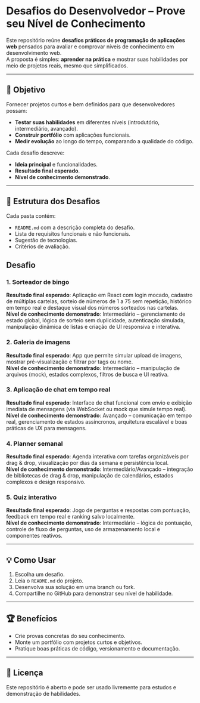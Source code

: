 # Desafios do Desenvolvedor – Prove seu Nível de Conhecimento

Este repositório reúne **desafios práticos de programação de aplicações web** pensados para avaliar e comprovar níveis de conhecimento em desenvolvimento web.  
A proposta é simples: **aprender na prática** e mostrar suas habilidades por meio de projetos reais, mesmo que simplificados.

---

## 🎯 Objetivo
Fornecer projetos curtos e bem definidos para que desenvolvedores possam:
- **Testar suas habilidades** em diferentes níveis (introdutório, intermediário, avançado).
- **Construir portfólio** com aplicações funcionais.
- **Medir evolução** ao longo do tempo, comparando a qualidade do código.

Cada desafio descreve:
- **Ideia principal** e funcionalidades.
- **Resultado final esperado**.
- **Nível de conhecimento demonstrado**.

---

## 📂 Estrutura dos Desafios
Cada pasta contém:
- `README.md` com a descrição completa do desafio.
- Lista de requisitos funcionais e não funcionais.
- Sugestão de tecnologias.
- Critérios de avaliação.

## Desafio

### 1. Sorteador de bingo

**Resultado final esperado**: Aplicação em React com login mocado, cadastro de múltiplas cartelas, sorteio de números de 1 a 75 sem repetição, histórico em tempo real e destaque visual dos números sorteados nas cartelas.  
**Nível de conhecimento demonstrado**: Intermediário – gerenciamento de estado global, lógica de sorteio sem duplicidade, autenticação simulada, manipulação dinâmica de listas e criação de UI responsiva e interativa.  

### 2. Galeria de imagens

**Resultado final esperado**: App que permite simular upload de imagens, mostrar pré-visualização e filtrar por tags ou nome.  
**Nível de conhecimento demonstrado**: Intermediário – manipulação de arquivos (mock), estados complexos, filtros de busca e UI reativa.  

### 3. Aplicação de chat em tempo real

**Resultado final esperado**: Interface de chat funcional com envio e exibição imediata de mensagens (via WebSocket ou mock que simule tempo real).  
**Nível de conhecimento demonstrado**: Avançado – comunicação em tempo real, gerenciamento de estados assíncronos, arquitetura escalável e boas práticas de UX para mensagens.  

### 4. Planner semanal

**Resultado final esperado**: Agenda interativa com tarefas organizáveis por drag & drop, visualização por dias da semana e persistência local.  
**Nível de conhecimento demonstrado**: Intermediário/Avançado – integração de bibliotecas de drag & drop, manipulação de calendários, estados complexos e design responsivo.  

### 5. Quiz interativo

**Resultado final esperado**: Jogo de perguntas e respostas com pontuação, feedback em tempo real e ranking salvo localmente.  
**Nível de conhecimento demonstrado**: Intermediário – lógica de pontuação, controle de fluxo de perguntas, uso de armazenamento local e componentes reativos.  

---

## 💡 Como Usar
1. Escolha um desafio.
2. Leia o `README.md` do projeto.
3. Desenvolva sua solução em uma branch ou fork.
4. Compartilhe no GitHub para demonstrar seu nível de habilidade.

---

## 🏆 Benefícios
- Crie provas concretas do seu conhecimento.
- Monte um portfólio com projetos curtos e objetivos.
- Pratique boas práticas de código, versionamento e documentação.

---

## 📜 Licença
Este repositório é aberto e pode ser usado livremente para estudos e demonstração de habilidades.
